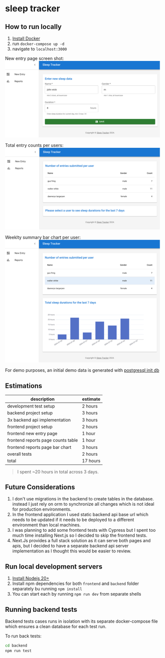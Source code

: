 # sleep tracker

## How to run locally

1. [Install Docker](https://docs.docker.com/engine/install/)
2. run `docker-compose up -d`
3. navigate to `localhost:3000`

New entry page screen shot:
![alt text](./docs/new.png "New Entry Page")

Total entry counts per users:
![alt text](./docs/counts.png "Reports page counts table")

Weeklty summary bar chart per user:
![alt text](./docs/weekly.png "Reports page weekly bar chart")

For demo purposes, an initial demo data is generated with [postgresql init db](./initdb.sql)

## Estimations

| description | estimate |
| ----------- | -------- |
| development test setup | 2 hours |
| backend project setup | 3 hours |
| 3x backend api implementation | 3 hours |
| frontend project setup | 2 hours |
| frontend new entry page | 1 hour |
| frontend reports page counts table | 1 hour |
| frontend reports page bar chart | 3 hours |
| overall tests | 2 hours |
| total | 17 hours |

> I spent ~20 hours in total across 3 days.

## Future Considerations

1. I don't use migrations in the backend to create tables in the database. instead I just rely on orm to synchronize all changes which is not ideal for production environments.
2. In the frontend application I used static backend api base url which needs to be updated if it needs to be deployed to a different environment than local machines.
3. I was planning to add some frontend tests with Cypress but I spent too much time installing Next.js so I decided to skip the frontend tests.
4. Next.Js provides a full stack solution as it can serve both pages and apis, but I decided to have a separate backend api server implementation as I thought this would be easier to review.

## Run local development servers

1. [Install Nodejs 20+](https://nodejs.org/en/download/package-manager/current)
2. Install npm dependencies for both `frontend` and `backend` folder separately bu running `npm install`
3. You can start each by running `npm run dev` from separate shells

## Running backend tests

Backend tests cases runs in isolation with its separate docker-compose file which ensures a clean database for each test run.

To run back tests:

```sh
cd backend
npm run test
```
